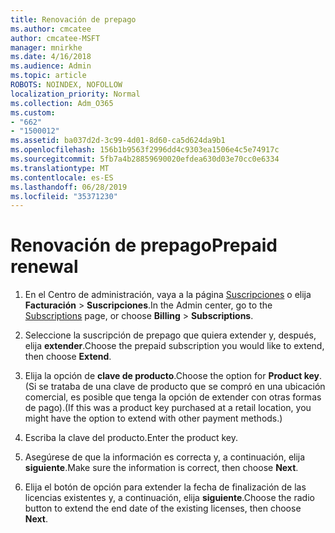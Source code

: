 ```yaml
---
title: Renovación de prepago
ms.author: cmcatee
author: cmcatee-MSFT
manager: mnirkhe
ms.date: 4/16/2018
ms.audience: Admin
ms.topic: article
ROBOTS: NOINDEX, NOFOLLOW
localization_priority: Normal
ms.collection: Adm_O365
ms.custom:
- "662"
- "1500012"
ms.assetid: ba037d2d-3c99-4d01-8d60-ca5d624da9b1
ms.openlocfilehash: 156b1b9563f2996dd4c9303ea1506e4c5e74917c
ms.sourcegitcommit: 5fb7a4b28859690020efdea630d03e70cc0e6334
ms.translationtype: MT
ms.contentlocale: es-ES
ms.lasthandoff: 06/28/2019
ms.locfileid: "35371230"
---
```

# <a name="prepaid-renewal"></a><span data-ttu-id="7d246-102">Renovación de prepago</span><span class="sxs-lookup"><span data-stu-id="7d246-102">Prepaid renewal</span></span>

1. <span data-ttu-id="7d246-103">En el Centro de administración, vaya a la página [Suscripciones](https://go.microsoft.com/fwlink/p/?linkid=842054) o elija **Facturación** \> **Suscripciones**.</span><span class="sxs-lookup"><span data-stu-id="7d246-103">In the Admin center, go to the [Subscriptions](https://go.microsoft.com/fwlink/p/?linkid=842054) page, or choose **Billing** \> **Subscriptions**.</span></span>

2. <span data-ttu-id="7d246-104">Seleccione la suscripción de prepago que quiera extender y, después, elija **extender**.</span><span class="sxs-lookup"><span data-stu-id="7d246-104">Choose the prepaid subscription you would like to extend, then choose **Extend**.</span></span>

3. <span data-ttu-id="7d246-105">Elija la opción de **clave de producto**.</span><span class="sxs-lookup"><span data-stu-id="7d246-105">Choose the option for **Product key**.</span></span> <span data-ttu-id="7d246-106">(Si se trataba de una clave de producto que se compró en una ubicación comercial, es posible que tenga la opción de extender con otras formas de pago).</span><span class="sxs-lookup"><span data-stu-id="7d246-106">(If this was a product key purchased at a retail location, you might have the option to extend with other payment methods.)</span></span>

4. <span data-ttu-id="7d246-107">Escriba la clave del producto.</span><span class="sxs-lookup"><span data-stu-id="7d246-107">Enter the product key.</span></span>

5. <span data-ttu-id="7d246-108">Asegúrese de que la información es correcta y, a continuación, elija **siguiente**.</span><span class="sxs-lookup"><span data-stu-id="7d246-108">Make sure the information is correct, then choose **Next**.</span></span>

6. <span data-ttu-id="7d246-109">Elija el botón de opción para extender la fecha de finalización de las licencias existentes y, a continuación, elija **siguiente**.</span><span class="sxs-lookup"><span data-stu-id="7d246-109">Choose the radio button to extend the end date of the existing licenses, then choose **Next**.</span></span>
